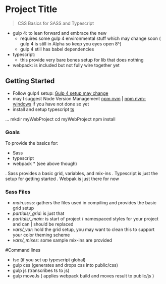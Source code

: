 # Project Title
> CSS Basics for SASS and Typescript
* gulp 4: to lean forward and embrace the new
  - requires some gulp 4 environmental stuff which may change soon ( gulp 4 is still in Alpha so keep you eyes open 8^)
  - gulp 4 still has babel dependencies
* typescript:  
  - this provide very bare bones setup for lib that does nothing
* webpack:  is included but not fully wire together yet

## Getting Started
- Follow gulp4 setup: [Gulp 4 setup may change](https://www.npmjs.com/package/gulp4)
- may I suggest Node Version Management [npm nvm](https://github.com/creationix/nvm) | [npm nvm-windows](https://github.com/coreybutler/nvm-windows) if you have not done so yet
- install and setup typescript [ts](https://www.npmjs.com/package/typescript)

...
mkdir myWebProject
cd myWebProject
npm install


### Goals
To provide the basics for:
- Sass
- typescript
- webpack * (see above though)

. Sass provides a basic grid, variables, and mix-ins
. Typescript is just the setup for getting started
. Webpak is just there for now

### Sass Files
- _main.scss:_ gathers the files used in compiling and provides the basic grid setup
- _partials/\_grid:_ is just that
- _partials/\_main:_ is start of project / namespaced styles for your project and can | should be replaced
- _vars/\_var:_ hold the grid setup, you may want to clean this to support your color theming scheme
- _vars/\_mixes:_ some sample mix-ins are provided

#Command lines
  - tsc (if you set up typescript global)
  - gulp css (generates and drops css into public/css)
  - gulp js (transcribes ts to js)  
  - gulp moveJs ( applies webpack build and moves result to public/js )  

